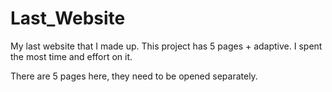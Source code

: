 # Last_Website
My last website that I made up. This project has 5 pages + adaptive. I spent the most time and effort on it.

There are 5 pages here, they need to be opened separately.

